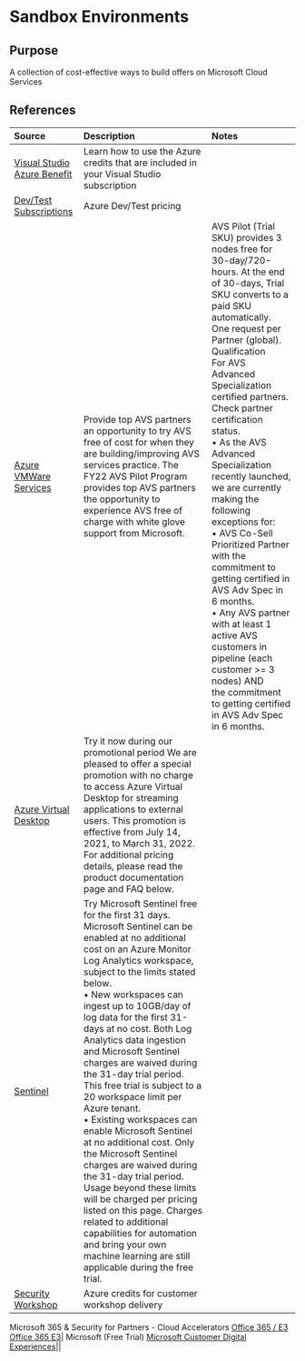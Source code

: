 # Sandbox Environments

## Purpose

A collection of cost-effective ways to build offers on Microsoft Cloud Services

## References


Source | Description | Notes
:----- | :-----  | :-----
[Visual Studio Azure Benefit](https://azure.microsoft.com/en-ca/pricing/member-offers/credit-for-visual-studio-subscribers/)	| Learn how to use the Azure credits that are included in your Visual Studio subscription
[Dev/Test Subscriptions](https://azure.microsoft.com/en-us/pricing/dev-test/#overview)| Azure Dev/Test pricing |
[Azure VMWare Services]()|Provide top AVS partners an opportunity to try AVS free of cost for when they are building/improving AVS services practice. The FY22 AVS Pilot Program provides top AVS partners the opportunity to experience AVS free of charge with white glove support from Microsoft. | AVS Pilot (Trial SKU) provides 3 nodes free for 30-day/720-hours. At the end of 30-days, Trial SKU converts to a paid SKU automatically. One request per Partner (global). <br> Qualification <br> For AVS Advanced Specialization certified partners. Check partner certification status. <br> •	As the AVS Advanced Specialization recently launched, we are currently making the following exceptions for: <br> •	AVS Co-Sell Prioritized Partner with the commitment to getting certified in AVS Adv Spec in 6 months. <br> •	Any AVS partner with at least 1 active AVS customers in pipeline (each customer >= 3 nodes) AND <br> the commitment to getting certified in AVS Adv Spec in 6 months.
[Azure Virtual Desktop]() |Try it now during our promotional period We are pleased to offer a special promotion with no charge to access Azure Virtual Desktop for streaming applications to external users. This promotion is effective from July 14, 2021, to March 31, 2022. For additional pricing details, please read the product documentation page and FAQ below.|
[Sentinel](https://azure.microsoft.com/en-us/pricing/details/microsoft-sentinel/) | Try Microsoft Sentinel free for the first 31 days. Microsoft Sentinel can be enabled at no additional cost on an Azure Monitor Log Analytics workspace, subject to the limits stated below. <br> •	New workspaces can ingest up to 10GB/day of log data for the first 31-days at no cost. Both Log Analytics data ingestion and Microsoft Sentinel charges are waived during the 31-day trial period. This free trial is subject to a 20 workspace limit per Azure tenant. <br> •	Existing workspaces can enable Microsoft Sentinel at no additional cost. Only the Microsoft Sentinel charges are waived during the 31-day trial period. <br> Usage beyond these limits will be charged per pricing listed on this page. Charges related to additional capabilities for automation and bring your own machine learning are still applicable during the free trial.
[Security Workshop]()| Azure credits for customer workshop delivery
Microsoft 365 & Security for Partners - Cloud Accelerators
[Office 365 / E3 Office 365 E3]()| Microsoft (Free Trial)
[Microsoft Customer Digital Experiences]()||
